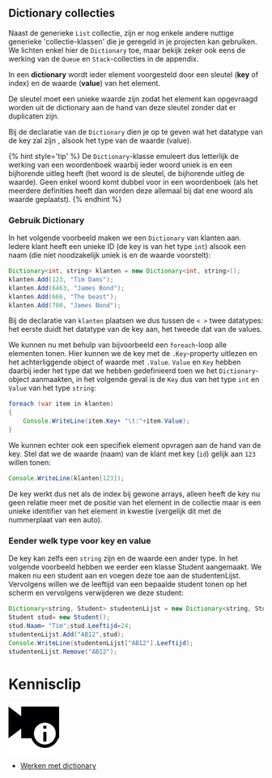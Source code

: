 ## Dictionary collecties

Naast de generieke ``List`` collectie, zijn er nog enkele andere nuttige generieke 'collectie-klassen' die je geregeld in je projecten kan gebruiken. We lichten enkel hier de ``Dictionary`` toe, maar bekijk zeker ook eens de werking van de ``Queue`` en ``Stack``-collecties in de appendix.

In een **dictionary** wordt ieder element voorgesteld door een sleutel (**key** of index) en de waarde (**value**) van het element. 

De sleutel moet een unieke waarde zijn zodat het element kan opgevraagd worden uit de dictionary aan de hand van deze sleutel zonder dat er duplicaten zijn.


Bij de declaratie van de ``Dictionary`` dien je op te geven wat het datatype van de key zal zijn , alsook het type van de waarde (value). 

{% hint style='tip' %}
De ``Dictionary``-klasse emuleert dus letterlijk de werking van een woordenboek waarbij ieder woord uniek is en een bijhorende uitleg heeft (het woord is de sleutel, de bijhorende uitleg de waarde). 
Geen enkel woord komt dubbel voor in een woordenboek (als het meerdere definities heeft dan worden deze allemaal bij dat ene woord als waarde geplaatst).
{% endhint %}

### Gebruik Dictionary
In het volgende voorbeeld maken we een ``Dictionary`` van klanten aan. Iedere klant heeft een unieke ID (de key is van het type ``int``) alsook een naam (die niet noodzakelijk uniek is en de waarde voorstelt):

```java
Dictionary<int, string> klanten = new Dictionary<int, string>();
klanten.Add(123, "Tim Dams");
klanten.Add(6463, "James Bond");
klanten.Add(666, "The beast");
klanten.Add(700, "James Bond");
``` 

Bij de declaratie van ``klanten`` plaatsen we dus tussen de ``< >`` twee datatypes: het eerste duidt het datatype van de key aan, het tweede dat van de values.

We kunnen nu met behulp van bijvoorbeeld een ``foreach``-loop alle elementen tonen. Hier kunnen we de key met de ``.Key``-property uitlezen en het achterliggende object of waarde met ``.Value``. ``Value`` en ``Key`` hebben daarbij ieder het type dat we hebben gedefinieerd toen we het ``Dictionary``-object aanmaakten, in het volgende geval is de ``Key`` dus van het type ``int`` en ``Value`` van het type ``string``:

```java
foreach (var item in klanten)
{
    Console.WriteLine(item.Key+ "\t:"+item.Value);
}
```

We kunnen echter ook een specifiek element opvragen aan de hand van de key. Stel dat we de waarde (naam) van de klant met key (``id``) gelijk aan ``123`` willen tonen:

```java
Console.WriteLine(klanten[123]);
```

De key werkt dus net als de index bij gewone arrays, alleen heeft de key nu geen relatie meer met de positie van het element in de collectie maar is een unieke identifier van het element in kwestie (vergelijk dit met de nummerplaat van een auto).

### Eender welk type voor key en value

De key kan zelfs een ``string`` zijn en de waarde een ander type. In het volgende voorbeeld hebben we eerder een klasse Student aangemaakt. We maken nu een student aan en voegen deze toe aan de studentenLijst. Vervolgens willen we de leeftijd van een bepaalde student tonen op het scherm en vervolgens verwijderen we deze student:

```java
Dictionary<string, Student> studentenLijst = new Dictionary<string, Student>();
Student stud= new Student();
stud.Naam= "Tim";stud.Leeftijd=24;
studentenLijst.Add("AB12",stud);
Console.WriteLine(studentenLijst["AB12"].Leeftijd);
studentenLijst.Remove("AB12");
```

<!---NOBOOKSTART--->
# Kennisclip
![](../assets/infoclip.png)

* [Werken met dictionary](https://ap.cloud.panopto.eu/Panopto/Pages/Viewer.aspx?id=43e5eb65-6b40-4539-892e-ab9f0093b774)
<!---NOBOOKEND--->